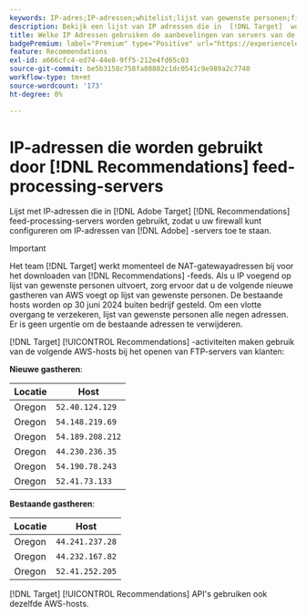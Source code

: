 ```yaml
---
keywords: IP-adres;IP-adressen;whitelist;lijst van gewenste personen;firewall;recs;feed;servers;adobe-marketingcloud;aanbevelingen
description: Bekijk een lijst van IP adressen die in  [!DNL Target]  worden gebruikt de input-verwerkende servers van Aanbevelingen om u te helpen uw firewall vormen om IP adressen uit de servers van Adobe toe te staan.
title: Welke IP Adressen gebruiken de aanbevelingen van servers van de diervoeder-Verwerking?
badgePremium: label="Premium" type="Positive" url="https://experienceleague.adobe.com/docs/target/using/introduction/intro.html?lang=nl-NL#premium newtab=true" tooltip="Kijk wat er in Target Premium is opgenomen."
feature: Recommendations
exl-id: a666cfc4-ed74-44e8-9ff5-212e4fd65c03
source-git-commit: be5b3158c758fa08802c1dc0541c9e989a2c7740
workflow-type: tm+mt
source-wordcount: '173'
ht-degree: 0%

---
```


# IP-adressen die worden gebruikt door [!DNL Recommendations] feed-processing-servers

Lijst met IP-adressen die in [!DNL Adobe Target] [!DNL Recommendations] feed-processing-servers worden gebruikt, zodat u uw firewall kunt configureren om IP-adressen van [!DNL Adobe] -servers toe te staan.

>[!IMPORTANT]
>
>Het team [!DNL Target] werkt momenteel de NAT-gatewayadressen bij voor het downloaden van [!DNL Recommendations] -feeds. Als u IP voegend op lijst van gewenste personen  uitvoert, zorg ervoor dat u de volgende nieuwe gastheren van AWS voegt op lijst van gewenste personen. De bestaande hosts worden op 30 juni 2024 buiten bedrijf gesteld. Om een vlotte overgang te verzekeren, lijst van gewenste personen alle negen adressen. Er is geen urgentie om de bestaande adressen te verwijderen.

[!DNL Target] [!UICONTROL Recommendations] -activiteiten maken gebruik van de volgende AWS-hosts bij het openen van FTP-servers van klanten:

**Nieuwe gastheren**:

| Locatie | Host |
| --- | --- |
| Oregon | `52.40.124.129` |
| Oregon | `54.148.219.69` |
| Oregon | `54.189.208.212` |
| Oregon | `44.230.236.35` |
| Oregon | `54.190.78.243` |
| Oregon | `52.41.73.133` |

**Bestaande gastheren**:

| Locatie | Host |
| --- | --- |
| Oregon | `44.241.237.28` |
| Oregon | `44.232.167.82` |
| Oregon | `52.41.252.205` |

[!DNL Target] [!UICONTROL Recommendations] API&#39;s gebruiken ook dezelfde AWS-hosts.
